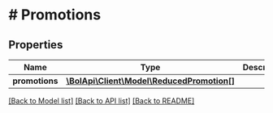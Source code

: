 # # Promotions

## Properties

Name | Type | Description | Notes
------------ | ------------- | ------------- | -------------
**promotions** | [**\BolApi\Client\Model\ReducedPromotion[]**](ReducedPromotion.md) |  |

[[Back to Model list]](../../README.md#models) [[Back to API list]](../../README.md#endpoints) [[Back to README]](../../README.md)
